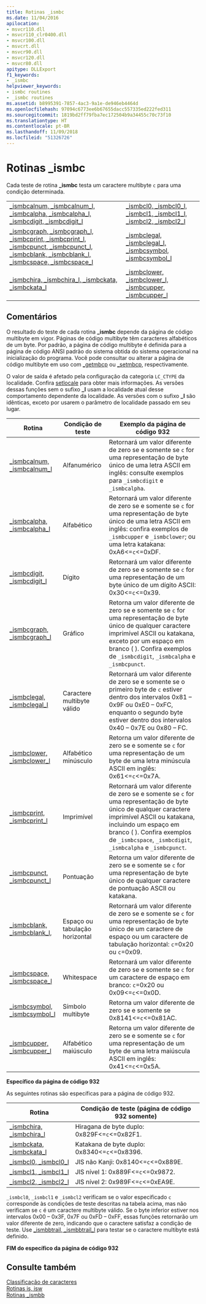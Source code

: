 ```yaml
---
title: Rotinas _ismbc
ms.date: 11/04/2016
apilocation:
- msvcr110.dll
- msvcr110_clr0400.dll
- msvcr100.dll
- msvcrt.dll
- msvcr90.dll
- msvcr120.dll
- msvcr80.dll
apitype: DLLExport
f1_keywords:
- _ismbc
helpviewer_keywords:
- ismbc routines
- _ismbc routines
ms.assetid: b8995391-7857-4ac3-9a1e-de946eb4464d
ms.openlocfilehash: 97094c6773ee6b67655dacc557335ed222fed311
ms.sourcegitcommit: 1819bd2ff79fba7ec172504b9a34455c70c73f10
ms.translationtype: HT
ms.contentlocale: pt-BR
ms.lasthandoff: 11/09/2018
ms.locfileid: "51326726"
---
```

# <a name="ismbc-routines"></a>Rotinas _ismbc

Cada teste de rotina **_ismbc** testa um caractere multibyte `c` para uma condição determinada.

|||
|-|-|
|[_ismbcalnum, _ismbcalnum_l, _ismbcalpha, _ismbcalpha_l, _ismbcdigit, _ismbcdigit_l](../c-runtime-library/reference/ismbcalnum-functions.md)|[_ismbcl0, _ismbcl0_l, _ismbcl1, _ismbcl1_l, _ismbcl2, _ismbcl2_l](../c-runtime-library/reference/ismbcl0-ismbcl0-l-ismbcl1-ismbcl1-l-ismbcl2-ismbcl2-l.md)|
|[_ismbcgraph, _ismbcgraph_l, _ismbcprint, _ismbcprint_l, _ismbcpunct, _ismbcpunct_l, _ismbcblank, _ismbcblank_l, _ismbcspace, _ismbcspace_l](../c-runtime-library/reference/ismbcgraph-functions.md)|[_ismbclegal, _ismbclegal_l, _ismbcsymbol, _ismbcsymbol_l](../c-runtime-library/reference/ismbclegal-ismbclegal-l-ismbcsymbol-ismbcsymbol-l.md)|
|[_ismbchira, _ismbchira_l, _ismbckata, _ismbckata_l](../c-runtime-library/reference/ismbchira-ismbchira-l-ismbckata-ismbckata-l.md)|[_ismbclower, _ismbclower_l, _ismbcupper, _ismbcupper_l](../c-runtime-library/reference/ismbclower-ismbclower-l-ismbcupper-ismbcupper-l.md)|

## <a name="remarks"></a>Comentários

O resultado do teste de cada rotina **_ismbc** depende da página de código multibyte em vigor. Páginas de código multibyte têm caracteres alfabéticos de um byte. Por padrão, a página de código multibyte é definida para a página de código ANSI padrão do sistema obtida do sistema operacional na inicialização do programa. Você pode consultar ou alterar a página de código multibyte em uso com [_getmbcp](../c-runtime-library/reference/getmbcp.md) ou [_setmbcp](../c-runtime-library/reference/setmbcp.md), respectivamente.

O valor de saída é afetado pela configuração da categoria `LC_CTYPE` da localidade. Confira [setlocale](../c-runtime-library/reference/setlocale-wsetlocale.md) para obter mais informações. As versões dessas funções sem o sufixo **_l** usam a localidade atual desse comportamento dependente da localidade. As versões com o sufixo **_l** são idênticas, exceto por usarem o parâmetro de localidade passado em seu lugar.

|Rotina|Condição de teste|Exemplo da página de código 932|
|-------------|--------------------|---------------------------|
|[_ismbcalnum, _ismbcalnum_l](../c-runtime-library/reference/ismbcalnum-functions.md)|Alfanumérico|Retornará um valor diferente de zero se e somente se `c` for uma representação de byte único de uma letra ASCII em inglês: consulte exemplos para `_ismbcdigit` e `_ismbcalpha`.|
|[_ismbcalpha, _ismbcalpha_l](../c-runtime-library/reference/ismbcalnum-functions.md)|Alfabético|Retornará um valor diferente de zero se e somente se `c` for uma representação de byte único de uma letra ASCII em inglês: confira exemplos de `_ismbcupper` e `_ismbclower`; ou uma letra katakana: 0xA6<=`c`<=0xDF.|
|[_ismbcdigit, _ismbcdigit_l](../c-runtime-library/reference/ismbcalnum-functions.md)|Dígito|Retornará um valor diferente de zero se e somente se `c` for uma representação de um byte único de um dígito ASCII: 0x30<=`c`<=0x39.|
|[_ismbcgraph, _ismbcgraph_l](../c-runtime-library/reference/ismbcgraph-functions.md)|Gráfico|Retorna um valor diferente de zero se e somente se `c` for uma representação de byte único de qualquer caractere imprimível ASCII ou katakana, exceto por um espaço em branco ( ). Confira exemplos de `_ismbcdigit`, `_ismbcalpha` e `_ismbcpunct`.|
|[_ismbclegal, _ismbclegal_l](../c-runtime-library/reference/ismbclegal-ismbclegal-l-ismbcsymbol-ismbcsymbol-l.md)|Caractere multibyte válido|Retornará um valor diferente de zero se e somente se o primeiro byte de `c` estiver dentro dos intervalos 0x81 – 0x9F ou 0xE0 – 0xFC, enquanto o segundo byte estiver dentro dos intervalos 0x40 – 0x7E ou 0x80 – FC.|
|[_ismbclower, _ismbclower_l](../c-runtime-library/reference/ismbclower-ismbclower-l-ismbcupper-ismbcupper-l.md)|Alfabético minúsculo|Retorna um valor diferente de zero se e somente se `c` for uma representação de um byte de uma letra minúscula ASCII em inglês: 0x61<=`c`<=0x7A.|
|[_ismbcprint, _ismbcprint_l](../c-runtime-library/reference/ismbcgraph-functions.md)|Imprimível|Retornará um valor diferente de zero se e somente se `c` for uma representação de byte único de qualquer caractere imprimível ASCII ou katakana, incluindo um espaço em branco ( ). Confira exemplos de `_ismbcspace`, `_ismbcdigit`, `_ismbcalpha` e `_ismbcpunct`.|
|[_ismbcpunct, _ismbcpunct_l](../c-runtime-library/reference/ismbcgraph-functions.md)|Pontuação|Retorna um valor diferente de zero se e somente se `c` for uma representação de byte único de qualquer caractere de pontuação ASCII ou katakana.|
|[_ismbcblank, _ismbcblank_l,](../c-runtime-library/reference/ismbcgraph-functions.md)|Espaço ou tabulação horizontal|Retornará um valor diferente de zero se e somente se `c` for uma representação de byte único de um caractere de espaço ou um caractere de tabulação horizontal: `c`=0x20 ou `c`=0x09.|
|[_ismbcspace, _ismbcspace_l](../c-runtime-library/reference/ismbcgraph-functions.md)|Whitespace|Retornará um valor diferente de zero se e somente se `c` for um caractere de espaço em branco: `c`=0x20 ou 0x09<=`c`<=0x0D.|
|[_ismbcsymbol, _ismbcsymbol_l](../c-runtime-library/reference/ismbclegal-ismbclegal-l-ismbcsymbol-ismbcsymbol-l.md)|Símbolo multibyte|Retorna um valor diferente de zero se e somente se 0x8141<=`c`<=0x81AC.|
|[_ismbcupper, _ismbcupper_l](../c-runtime-library/reference/ismbclower-ismbclower-l-ismbcupper-ismbcupper-l.md)|Alfabético maiúsculo|Retorna um valor diferente de zero se e somente se `c` for uma representação de um byte de uma letra maiúscula ASCII em inglês: 0x41<=`c`<=0x5A.|

**Específico da página de código 932**

As seguintes rotinas são específicas para a página de código 932.

|Rotina|Condição de teste (página de código 932 somente)|
|-------------|-------------------------------------------|
|[_ismbchira, _ismbchira_l](../c-runtime-library/reference/ismbchira-ismbchira-l-ismbckata-ismbckata-l.md)|Hiragana de byte duplo: 0x829F<=`c`<=0x82F1.|
|[_ismbckata, _ismbckata_l](../c-runtime-library/reference/ismbchira-ismbchira-l-ismbckata-ismbckata-l.md)|Katakana de byte duplo: 0x8340<=`c`<=0x8396.|
|[_ismbcl0, _ismbcl0_l](../c-runtime-library/reference/ismbcl0-ismbcl0-l-ismbcl1-ismbcl1-l-ismbcl2-ismbcl2-l.md)|JIS não Kanji: 0x8140<=`c`<=0x889E.|
|[_ismbcl1, _ismbcl1_l](../c-runtime-library/reference/ismbcl0-ismbcl0-l-ismbcl1-ismbcl1-l-ismbcl2-ismbcl2-l.md)|JIS nível 1: 0x889F<=`c`<=0x9872.|
|[_ismbcl2, _ismbcl2_l](../c-runtime-library/reference/ismbcl0-ismbcl0-l-ismbcl1-ismbcl1-l-ismbcl2-ismbcl2-l.md)|JIS nível 2: 0x989F<=`c`<=0xEA9E.|

`_ismbcl0`, `_ismbcl1` e `_ismbcl2` verificam se o valor especificado `c` corresponde às condições de teste descritas na tabela acima, mas não verificam se `c` é um caractere multibyte válido. Se o byte inferior estiver nos intervalos 0x00 – 0x3F, 0x7F ou 0xFD – 0xFF, essas funções retornarão um valor diferente de zero, indicando que o caractere satisfaz a condição de teste. Use [_ismbbtrail, _ismbbtrail_l](../c-runtime-library/reference/ismbbtrail-ismbbtrail-l.md) para testar se o caractere multibyte está definido.

**FIM do específico da página de código 932**

## <a name="see-also"></a>Consulte também

[Classificação de caracteres](../c-runtime-library/character-classification.md)<br/>
[Rotinas is, isw](../c-runtime-library/is-isw-routines.md)<br/>
[Rotinas _ismbb](../c-runtime-library/ismbb-routines.md)